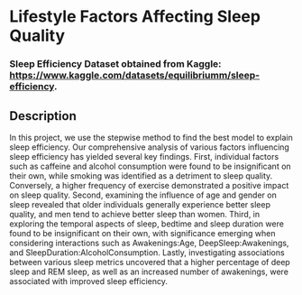 # Lifestyle Factors Affecting Sleep Quality

### Sleep Efficiency Dataset obtained from Kaggle: https://www.kaggle.com/datasets/equilibriumm/sleep-efficiency.

## Description
In this project, we use the stepwise method to find the best model to explain sleep efficiency. Our comprehensive analysis of various factors influencing sleep efficiency has yielded several key findings. First, individual factors such as caffeine and alcohol consumption were found to be insignificant on their own, while smoking was identified as a detriment to sleep quality. Conversely, a higher frequency of exercise demonstrated a positive impact on sleep quality. Second, examining the influence of age and gender on sleep revealed that older individuals generally experience better sleep quality, and men tend to achieve better sleep than women. Third, in exploring the temporal aspects of sleep, bedtime and sleep duration were found to be insignificant on their own, with significance emerging when considering interactions such as Awakenings:Age, DeepSleep:Awakenings, and SleepDuration:AlcoholConsumption. Lastly, investigating associations between various sleep metrics uncovered that a higher percentage of deep sleep and REM sleep, as well as an increased number of awakenings, were associated with improved sleep efficiency.
